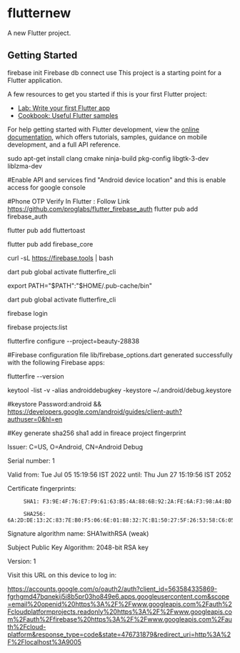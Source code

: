 # flutternew

A new Flutter project.

## Getting Started

firebase init Firebase db connect use
This project is a starting point for a Flutter application.

A few resources to get you started if this is your first Flutter project:

- [Lab: Write your first Flutter app](https://docs.flutter.dev/get-started/codelab)
- [Cookbook: Useful Flutter samples](https://docs.flutter.dev/cookbook)

For help getting started with Flutter development, view the
[online documentation](https://docs.flutter.dev/), which offers tutorials,
samples, guidance on mobile development, and a full API reference.

sudo apt-get install clang cmake ninja-build pkg-config libgtk-3-dev liblzma-dev

#Enable API and services find "Android device location" and this is enable access for google console

#Phone OTP Verify In Flutter : Follow Link https://github.com/proglabs/flutter_firebase_auth
flutter pub add firebase_auth

flutter pub add fluttertoast

flutter pub add firebase_core

curl -sL https://firebase.tools | bash

dart pub global activate flutterfire_cli

export PATH="$PATH":"$HOME/.pub-cache/bin"

dart pub global activate flutterfire_cli

firebase login

firebase projects:list

flutterfire configure --project=beauty-28838

#Firebase configuration file lib/firebase_options.dart generated successfully with the following Firebase apps: 

flutterfire --version

keytool -list -v -alias androiddebugkey -keystore ~/.android/debug.keystore

#keystore Password:android  && https://developers.google.com/android/guides/client-auth?authuser=0&hl=en

#Key generate sha256 sha1 add in fireace project fingerprint

Issuer: C=US, O=Android, CN=Android Debug

Serial number: 1

Valid from: Tue Jul 05 15:19:56 IST 2022 until: Thu Jun 27 15:19:56 IST 2052

Certificate fingerprints:

         SHA1: F3:9E:4F:76:E7:F9:61:63:B5:4A:88:6B:92:2A:FE:6A:F3:98:A4:BD
         
         SHA256: 6A:2D:DE:13:2C:83:7E:B0:F5:06:6E:01:88:32:7C:B1:50:27:5F:26:53:58:C6:05:5E:21:DB:F8:52:DB:01:FD
         
Signature algorithm name: SHA1withRSA (weak)

Subject Public Key Algorithm: 2048-bit RSA key

Version: 1



Visit this URL on this device to log in:

https://accounts.google.com/o/oauth2/auth?client_id=563584335869-fgrhgmd47bqnekij5i8b5pr03ho849e6.apps.googleusercontent.com&scope=email%20openid%20https%3A%2F%2Fwww.googleapis.com%2Fauth%2Fcloudplatformprojects.readonly%20https%3A%2F%2Fwww.googleapis.com%2Fauth%2Ffirebase%20https%3A%2F%2Fwww.googleapis.com%2Fauth%2Fcloud-platform&response_type=code&state=476731879&redirect_uri=http%3A%2F%2Flocalhost%3A9005



